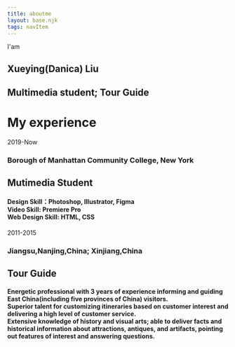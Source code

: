 ```yaml
---
title: aboutme
layout: base.njk
tags: navItem
---
```

 <section class="selfintro">
        <p>I'am</p>
        <h1 class="name">Xueying(Danica) Liu</h1>
        <h2>Multimedia student; Tour Guide</h2>
      </section>
      <div class="cv">
        <h1 class="title">My experience</h1>
        <div class="experience">
          <div class="cvleft"> 
          <div class="timeline-date">2019-Now</div>    
        <h3 class="place">Borough of Manhattan Community College, New York</h3>
          </div>
        <div class="cvright">
           <h2 class="job-title">Mutimedia Student</h2>  
        <h4 class="workdetial">Design Skill：Photoshop,  Illustrator, Figma<br>
          Video Skill: Premiere Pro<br>
          Web Design Skill: HTML, CSS
        </h4>
        </div> 
        </div>
        <div class="experience">
          <div class="cvleft">
    <div class="timeline-date">2011-2015</div>
        <h3 class="place">Jiangsu,Nanjing,China; Xinjiang,China
      </h3>
            </div>
          <div class="cvright">
           <h2 class="job-title">Tour Guide</h2>  
          <h4 class="workdetial">Energetic professional with 3 years of experience informing and guiding East China(including five provinces of China) visitors. <br>Superior talent for customizing itineraries based on customer interest and delivering a high level of customer service. <br>Extensive knowledge of history and visual arts; able to deliver facts and historical information about attractions, antiques, and artifacts, pointing out features of interest and answering questions.
         </div>
        </div>
        </div>
        
        
        